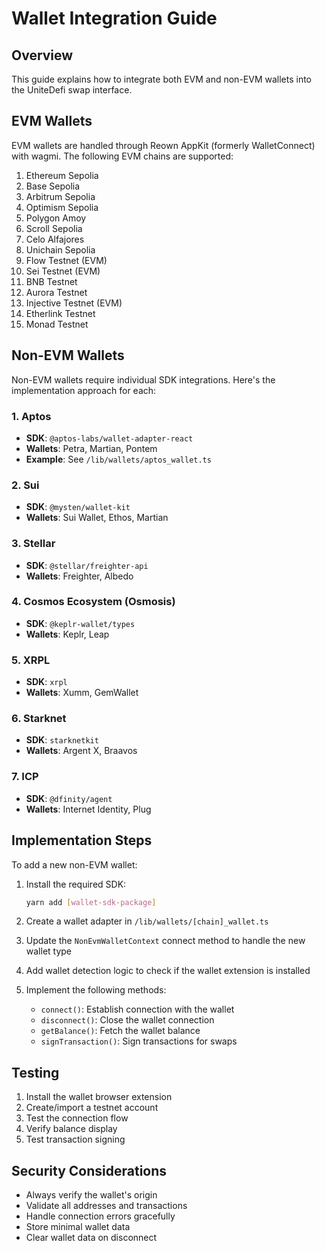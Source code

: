 # Wallet Integration Guide

## Overview

This guide explains how to integrate both EVM and non-EVM wallets into the UniteDefi swap interface.

## EVM Wallets

EVM wallets are handled through Reown AppKit (formerly WalletConnect) with wagmi. The following EVM chains are supported:

1. Ethereum Sepolia
2. Base Sepolia
3. Arbitrum Sepolia
4. Optimism Sepolia
5. Polygon Amoy
6. Scroll Sepolia
7. Celo Alfajores
8. Unichain Sepolia
9. Flow Testnet (EVM)
10. Sei Testnet (EVM)
11. BNB Testnet
12. Aurora Testnet
13. Injective Testnet (EVM)
14. Etherlink Testnet
15. Monad Testnet

## Non-EVM Wallets

Non-EVM wallets require individual SDK integrations. Here's the implementation approach for each:

### 1. Aptos
- **SDK**: `@aptos-labs/wallet-adapter-react`
- **Wallets**: Petra, Martian, Pontem
- **Example**: See `/lib/wallets/aptos_wallet.ts`

### 2. Sui
- **SDK**: `@mysten/wallet-kit`
- **Wallets**: Sui Wallet, Ethos, Martian

### 3. Stellar
- **SDK**: `@stellar/freighter-api`
- **Wallets**: Freighter, Albedo

### 4. Cosmos Ecosystem (Osmosis)
- **SDK**: `@keplr-wallet/types`
- **Wallets**: Keplr, Leap

### 5. XRPL
- **SDK**: `xrpl`
- **Wallets**: Xumm, GemWallet

### 6. Starknet
- **SDK**: `starknetkit`
- **Wallets**: Argent X, Braavos

### 7. ICP
- **SDK**: `@dfinity/agent`
- **Wallets**: Internet Identity, Plug

## Implementation Steps

To add a new non-EVM wallet:

1. Install the required SDK:
   ```bash
   yarn add [wallet-sdk-package]
   ```

2. Create a wallet adapter in `/lib/wallets/[chain]_wallet.ts`

3. Update the `NonEvmWalletContext` connect method to handle the new wallet type

4. Add wallet detection logic to check if the wallet extension is installed

5. Implement the following methods:
   - `connect()`: Establish connection with the wallet
   - `disconnect()`: Close the wallet connection
   - `getBalance()`: Fetch the wallet balance
   - `signTransaction()`: Sign transactions for swaps

## Testing

1. Install the wallet browser extension
2. Create/import a testnet account
3. Test the connection flow
4. Verify balance display
5. Test transaction signing

## Security Considerations

- Always verify the wallet's origin
- Validate all addresses and transactions
- Handle connection errors gracefully
- Store minimal wallet data
- Clear wallet data on disconnect